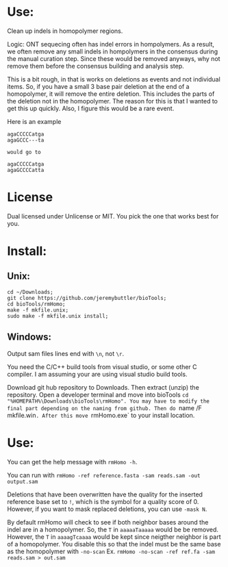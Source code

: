 # Use:

Clean up indels in homopolymer regions.

Logic: ONT sequecing often has indel errors in
  hompolymers. As a result, we often remove any small
  indels in hompolymers in the consensus during the manual
  curation step. Since these would be removed anyways, why
  not remove them before the consensus building and
  analysis step.

This is a bit rough, in that is works on deletions as
  events and not individual items. So, if you have a
  small 3 base pair deletion at the end of a homopolymer,
  it will remove the entire deletion. This includes the
  parts of the deletion not in the homopolymer. The reason
  for this is that I wanted to get this up quickly. Also,
  I figure this would be a rare event.

Here is an example

```
agaCCCCCatga
agaGCCC---ta

would go to

agaCCCCCatga
agaGCCCCatta
```

# License

Dual licensed under Unlicense or MIT. You pick the one
  that works best for you.

# Install:

## Unix:

```
cd ~/Downloads;
git clone https://github.com/jeremybuttler/bioTools;
cd bioTools/rmHomo;
make -f mkfile.unix;
sudo make -f mkfile.unix install;
```

## Windows:

Output sam files lines end with `\n`, not `\r`.

You need the C/C++ build tools from visual studio, or
  some other C compiler. I am assuming your are using
  visual studio build tools.

Download git hub repository to Downloads. Then extract
  (unzip) the repository. Open a developer terminal and
  move into
  bioTools `cd "%HOMEPATH%\Downloads\bioTools\rmHomo".
  You may have to modify the final part depending on
  the naming from github. Then do `name /F mkfile.win`.
  After this move `rmHomo.exe` to your install location.
  
# Use:

You can get the help message with `rmHomo -h`.

You can run
  with `rmHomo -ref reference.fasta -sam reads.sam -out output.sam`

Deletions that have been overwritten have the quality for
  the inserted reference base set to `!`, which is the
  symbol for a quality score of 0. However, if you want
  to mask replaced deletions, you can use `-mask N`.

By default rmHomo will check to see if both neighbor bases
  around the indel are in a homopolymer. So, the `T`
  in `aaaaaTaaaaa` would be be removed. However, the `T`
  in `aaaagTcaaaa` would be kept since neigther neighbor
  is part of a homopolymer. You disable this so that the
  indel must be the same base as the homopolymer
  with `-no-scan`
  Ex. `rmHomo -no-scan -ref ref.fa -sam reads.sam > out.sam`
